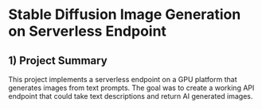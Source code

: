 # Stable Diffusion Image Generation on Serverless Endpoint 

## 1) Project Summary 

This project implements a serverless endpoint on a GPU platform that generates images from text prompts. The goal was to create a working API endpoint that could take text descriptions and return AI generated images. 
